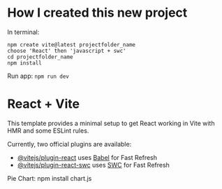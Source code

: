 # How I created this new project
In terminal:
```
npm create vite@latest projectfolder_name
choose 'React' then 'javascript + swc'
cd projectfolder_name
npm install
```
Run app: ```npm run dev``` 

# React + Vite

This template provides a minimal setup to get React working in Vite with HMR and some ESLint rules.

Currently, two official plugins are available:

- [@vitejs/plugin-react](https://github.com/vitejs/vite-plugin-react/blob/main/packages/plugin-react/README.md) uses [Babel](https://babeljs.io/) for Fast Refresh
- [@vitejs/plugin-react-swc](https://github.com/vitejs/vite-plugin-react-swc) uses [SWC](https://swc.rs/) for Fast Refresh

Pie Chart:
npm install chart.js 